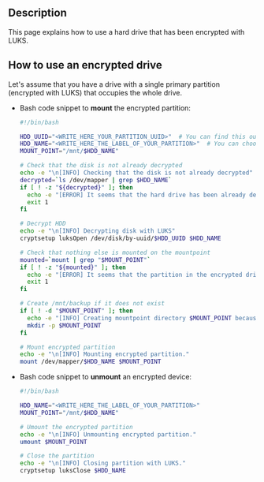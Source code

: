 Description
-----------

This page explains how to use a hard drive that has been encrypted with LUKS.


How to use an encrypted drive
-----------------------------

Let's assume that you have a drive with a single primary partition (encrypted with LUKS) that occupies the whole drive.

* Bash code snippet to **mount** the encrypted partition:

   ```bash
   #!/bin/bash

   HDD_UUID="<WRITE_HERE_YOUR_PARTITION_UUID>"  # You can find this out with `lsblk --fs`
   HDD_NAME="<WRITE_HERE_THE_LABEL_OF_YOUR_PARTITION>"  # You can choose any name
   MOUNT_POINT="/mnt/$HDD_NAME"

   # Check that the disk is not already decrypted
   echo -e "\n[INFO] Checking that the disk is not already decrypted"
   decrypted=`ls /dev/mapper | grep $HDD_NAME`
   if [ ! -z "${decrypted}" ]; then
     echo -e "[ERROR] It seems that the hard drive has been already decrypted."
     exit 1
   fi

   # Decrypt HDD
   echo -e "\n[INFO] Decrypting disk with LUKS"
   cryptsetup luksOpen /dev/disk/by-uuid/$HDD_UUID $HDD_NAME

   # Check that nothing else is mounted on the mountpoint
   mounted=`mount | grep "$MOUNT_POINT"`
   if [ ! -z "${mounted}" ]; then
     echo -e "[ERROR] It seems that the partition in the encrypted drive is already mounted."
     exit 1
   fi

   # Create /mnt/backup if it does not exist
   if [ ! -d "$MOUNT_POINT" ]; then
     echo -e "[INFO] Creating mountpoint directory $MOUNT_POINT because it does not exist."
     mkdir -p $MOUNT_POINT
   fi

   # Mount encrypted partition
   echo -e "\n[INFO] Mounting encrypted partition."
   mount /dev/mapper/$HDD_NAME $MOUNT_POINT
   ```

* Bash code snippet to **unmount** an encrypted device:

   ```bash
   #!/bin/bash

   HDD_NAME="<WRITE_HERE_THE_LABEL_OF_YOUR_PARTITION>"
   MOUNT_POINT="/mnt/$HDD_NAME"

   # Umount the encrypted partition
   echo -e "\n[INFO] Unmounting encrypted partition."
   umount $MOUNT_POINT

   # Close the partition
   echo -e "\n[INFO] Closing partition with LUKS."
   cryptsetup luksClose $HDD_NAME
   ```
